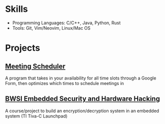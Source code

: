 # Skills
- Programming Languages: C/C++, Java, Python, Rust <br>
- Tools: Git, Vim/Neovim, Linux/Mac OS <br>
# Projects
## [Meeting Scheduler](https://github.com/bloop132435/Spring2021Hackathon)
A program that takes in your availability for all time slots through a Google Form, then optimizes which times to schedule meetings in<br>
## [BWSI Embedded Security and Hardware Hacking](https://beaverworks.ll.mit.edu/CMS/bw/BWSI_Course_Embedded_Security_and_Hardware_Hacking)
A course/project to build an encryption/decryption system in an embedded system (TI Tiva-C Launchpad)<br>
